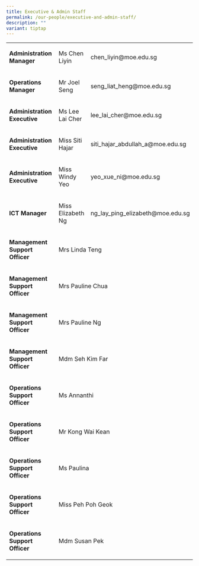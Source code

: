 ```yaml
---
title: Executive & Admin Staff
permalink: /our-people/executive-and-admin-staff/
description: ""
variant: tiptap
---
```

<table style="minWidth: 75px">
<colgroup>
<col>
<col>
<col>
</colgroup>
<tbody>
<tr>
<td rowspan="1" colspan="1">
<p><strong>Administration Manager</strong>
</p>
</td>
<td rowspan="1" colspan="1">
<p>Ms Chen Liyin</p>
</td>
<td rowspan="1" colspan="1">
<p>chen_liyin@moe.edu.sg</p>
</td>
</tr>
<tr>
<td rowspan="1" colspan="1">
<p><strong>Operations Manager</strong>
</p>
</td>
<td rowspan="1" colspan="1">
<p>Mr Joel Seng</p>
</td>
<td rowspan="1" colspan="1">
<p>seng_liat_heng@moe.edu.sg</p>
</td>
</tr>
<tr>
<td rowspan="1" colspan="1">
<p><strong>Administration Executive</strong>
</p>
</td>
<td rowspan="1" colspan="1">
<p>Ms Lee Lai Cher</p>
</td>
<td rowspan="1" colspan="1">
<p>lee_lai_cher@moe.edu.sg</p>
</td>
</tr>
<tr>
<td rowspan="1" colspan="1">
<p><strong>Administration Executive</strong>
</p>
</td>
<td rowspan="1" colspan="1">
<p>Miss Siti Hajar</p>
</td>
<td rowspan="1" colspan="1">
<p>siti_hajar_abdullah_a@moe.edu.sg</p>
</td>
</tr>
<tr>
<td rowspan="1" colspan="1">
<p><strong>Administration Executive</strong>
</p>
</td>
<td rowspan="1" colspan="1">
<p>Miss Windy Yeo</p>
</td>
<td rowspan="1" colspan="1">
<p>yeo_xue_ni@moe.edu.sg</p>
</td>
</tr>
<tr>
<td rowspan="1" colspan="1">
<p><strong>ICT Manager</strong>
</p>
</td>
<td rowspan="1" colspan="1">
<p>Miss Elizabeth Ng</p>
</td>
<td rowspan="1" colspan="1">
<p>ng_lay_ping_elizabeth@moe.edu.sg</p>
</td>
</tr>
<tr>
<td rowspan="1" colspan="1">
<p><strong>Management Support Officer</strong>
</p>
</td>
<td rowspan="1" colspan="2">
<p>Mrs Linda Teng</p>
</td>
</tr>
<tr>
<td rowspan="1" colspan="1">
<p><strong>Management Support Officer</strong>
</p>
</td>
<td rowspan="1" colspan="2">
<p>Mrs Pauline Chua</p>
</td>
</tr>
<tr>
<td rowspan="1" colspan="1">
<p><strong>Management Support Officer</strong>
</p>
</td>
<td rowspan="1" colspan="2">
<p>Mrs Pauline Ng</p>
</td>
</tr>
<tr>
<td rowspan="1" colspan="1">
<p><strong>Management Support Officer</strong>
</p>
</td>
<td rowspan="1" colspan="2">
<p>Mdm Seh Kim Far</p>
</td>
</tr>
<tr>
<td rowspan="1" colspan="1">
<p><strong>Operations Support Officer</strong>
</p>
</td>
<td rowspan="1" colspan="2">
<p>Ms Annanthi</p>
</td>
</tr>
<tr>
<td rowspan="1" colspan="1">
<p><strong>Operations Support Officer</strong>
</p>
</td>
<td rowspan="1" colspan="2">
<p>Mr Kong Wai Kean</p>
</td>
</tr>
<tr>
<td rowspan="1" colspan="1">
<p><strong>Operations Support Officer</strong>
</p>
</td>
<td rowspan="1" colspan="2">
<p>Ms Paulina</p>
</td>
</tr>
<tr>
<td rowspan="1" colspan="1">
<p><strong>Operations Support Officer</strong>
</p>
</td>
<td rowspan="1" colspan="2">
<p>Miss Peh Poh Geok</p>
</td>
</tr>
<tr>
<td rowspan="1" colspan="1">
<p><strong>Operations Support Officer</strong>
</p>
</td>
<td rowspan="1" colspan="2">
<p>Mdm Susan Pek</p>
</td>
</tr>
</tbody>
</table>
<p></p>